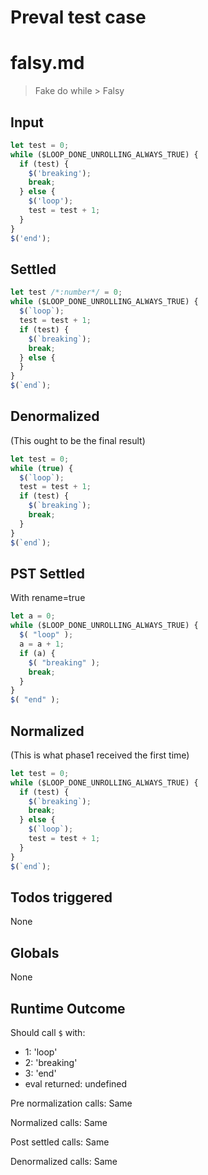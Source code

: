 # Preval test case

# falsy.md

> Fake do while > Falsy
>
>

## Input

`````js filename=intro
let test = 0;
while ($LOOP_DONE_UNROLLING_ALWAYS_TRUE) {
  if (test) {
    $('breaking');
    break;
  } else {
    $('loop');
    test = test + 1;
  } 
}
$('end');
`````


## Settled


`````js filename=intro
let test /*:number*/ = 0;
while ($LOOP_DONE_UNROLLING_ALWAYS_TRUE) {
  $(`loop`);
  test = test + 1;
  if (test) {
    $(`breaking`);
    break;
  } else {
  }
}
$(`end`);
`````


## Denormalized
(This ought to be the final result)

`````js filename=intro
let test = 0;
while (true) {
  $(`loop`);
  test = test + 1;
  if (test) {
    $(`breaking`);
    break;
  }
}
$(`end`);
`````


## PST Settled
With rename=true

`````js filename=intro
let a = 0;
while ($LOOP_DONE_UNROLLING_ALWAYS_TRUE) {
  $( "loop" );
  a = a + 1;
  if (a) {
    $( "breaking" );
    break;
  }
}
$( "end" );
`````


## Normalized
(This is what phase1 received the first time)

`````js filename=intro
let test = 0;
while ($LOOP_DONE_UNROLLING_ALWAYS_TRUE) {
  if (test) {
    $(`breaking`);
    break;
  } else {
    $(`loop`);
    test = test + 1;
  }
}
$(`end`);
`````


## Todos triggered


None


## Globals


None


## Runtime Outcome


Should call `$` with:
 - 1: 'loop'
 - 2: 'breaking'
 - 3: 'end'
 - eval returned: undefined

Pre normalization calls: Same

Normalized calls: Same

Post settled calls: Same

Denormalized calls: Same

